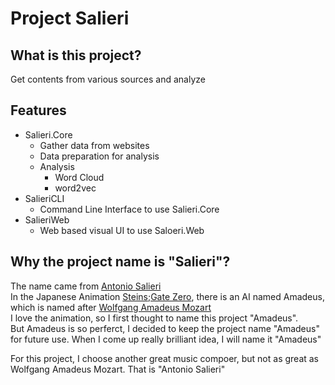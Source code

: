 # Project Salieri
## What is this project?
Get contents from various sources and analyze

## Features
- Salieri.Core
  - Gather data from websites
  - Data preparation for analysis
  - Analysis
    - Word Cloud
    - word2vec
- SalieriCLI
  - Command Line Interface to use Salieri.Core
- SalieriWeb
  - Web based visual UI to use Saloeri.Web
## Why the project name is "Salieri"?
The name came from [Antonio Salieri](https://ja.wikipedia.org/wiki/%E3%82%A2%E3%83%B3%E3%83%88%E3%83%8B%E3%82%AA%E3%83%BB%E3%82%B5%E3%83%AA%E3%82%A8%E3%83%AA)  
In the Japanese Animation [Steins;Gate Zero](http://steinsgate0-anime.com/), there is an AI named Amadeus, which is named after [Wolfgang Amadeus Mozart](https://ja.wikipedia.org/wiki/%E3%83%B4%E3%82%A9%E3%83%AB%E3%83%95%E3%82%AC%E3%83%B3%E3%82%B0%E3%83%BB%E3%82%A2%E3%83%9E%E3%83%87%E3%82%A6%E3%82%B9%E3%83%BB%E3%83%A2%E3%83%BC%E3%83%84%E3%82%A1%E3%83%AB%E3%83%88)  
I love the animation, so I first thought to name this project "Amadeus".  
But Amadeus is so perferct, I decided to keep the project name "Amadeus" for future use. When I come up really brilliant idea, I will name it "Amadeus"  

For this project, I choose another great music compoer, but not as great as Wolfgang Amadeus Mozart. That is "Antonio Salieri"
